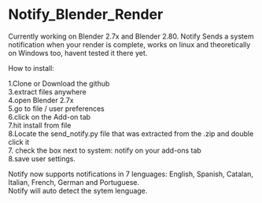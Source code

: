 # Notify_Blender_Render
Currently working on Blender 2.7x and Blender 2.80.
Notify Sends a system notification when your render is complete, 
works on linux and theoretically on Windows too, 
havent tested it there yet.

How to install:

1.Clone or Download the github<br/>
3.extract files anywhere<br/>
4.open Blender 2.7x<br/>
5.go to file / user preferences<br/>
6.click on the Add-on tab<br/>
7.hit install from file<br/>
8.Locate the send_notify.py file that was extracted from the .zip and double click it<br/>
7. check the box next to system: notify on your add-ons tab<br/>
8.save user settings.


Notify now supports notifications in 7 lenguages: English, Spanish, Catalan, Italian, French, German and Portuguese.<br/>
Notify will auto detect the sytem lenguage.
